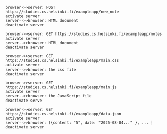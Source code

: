 
    browser->>server: POST https://studies.cs.helsinki.fi/exampleapp/new_note
    activate server
    server-->>browser: HTML document
    deactivate server

    browser->>server: GET https://studies.cs.helsinki.fi/exampleapp/notes
    activate server
    server-->>browser: HTML document
    deactivate server

    browser->>server: GET https://studies.cs.helsinki.fi/exampleapp/main.css 
    activate server
    server-->>browser: the css file
    deactivate server

    browser->>server: GET https://studies.cs.helsinki.fi/exampleapp/main.js
    activate server
    server-->>browser: the JavaScript file
    deactivate serve

    browser->>server: GET https://studies.cs.helsinki.fi/exampleapp/data.json
    activate server
    server-->>browser: [{content: "5", date: "2025-08-04..." }, ... ]
    deactivate server


